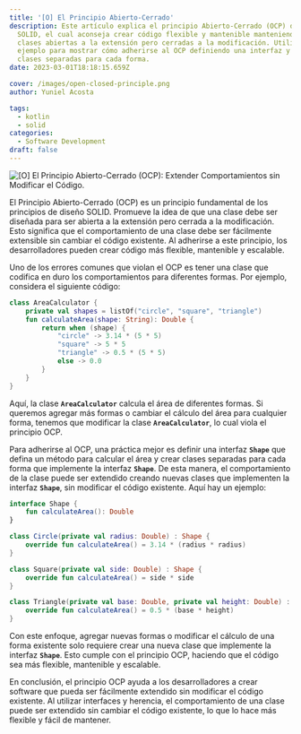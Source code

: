 ```yaml
---
title: '[O] El Principio Abierto-Cerrado'
description: Este artículo explica el principio Abierto-Cerrado (OCP) del diseño
  SOLID, el cual aconseja crear código flexible y mantenible manteniendo las
  clases abiertas a la extensión pero cerradas a la modificación. Utiliza un
  ejemplo para mostrar cómo adherirse al OCP definiendo una interfaz y creando
  clases separadas para cada forma.
date: 2023-03-01T18:18:15.659Z

cover: /images/open-closed-principle.png
author: Yuniel Acosta

tags:
  - kotlin
  - solid
categories:
  - Software Development
draft: false
---
```


![[O] El Principio Abierto-Cerrado (OCP): Extender Comportamientos sin Modificar el Código.](/images/open-closed-principle.png '[O] El Principio Abierto-Cerrado (OCP): Extender Comportamientos sin Modificar el Código.')

El Principio Abierto-Cerrado (OCP) es un principio fundamental de los principios de diseño SOLID. Promueve la idea de que una clase debe ser diseñada para ser abierta a la extensión pero cerrada a la modificación. Esto significa que el comportamiento de una clase debe ser fácilmente extensible sin cambiar el código existente. Al adherirse a este principio, los desarrolladores pueden crear código más flexible, mantenible y escalable.

Uno de los errores comunes que violan el OCP es tener una clase que codifica en duro los comportamientos para diferentes formas. Por ejemplo, considera el siguiente código:

```kotlin
class AreaCalculator {
    private val shapes = listOf("circle", "square", "triangle")
    fun calculateArea(shape: String): Double {
        return when (shape) {
            "circle" -> 3.14 * (5 * 5)
            "square" -> 5 * 5
            "triangle" -> 0.5 * (5 * 5)
            else -> 0.0
        }
    }
}
```

Aquí, la clase **`AreaCalculator`** calcula el área de diferentes formas. Si queremos agregar más formas o cambiar el cálculo del área para cualquier forma, tenemos que modificar la clase **`AreaCalculator`**, lo cual viola el principio OCP.

Para adherirse al OCP, una práctica mejor es definir una interfaz **`Shape`** que defina un método para calcular el área y crear clases separadas para cada forma que implemente la interfaz **`Shape`**. De esta manera, el comportamiento de la clase puede ser extendido creando nuevas clases que implementen la interfaz **`Shape`**, sin modificar el código existente. Aquí hay un ejemplo:

```kotlin
interface Shape {
    fun calculateArea(): Double
}

class Circle(private val radius: Double) : Shape {
    override fun calculateArea() = 3.14 * (radius * radius)
}

class Square(private val side: Double) : Shape {
    override fun calculateArea() = side * side
}

class Triangle(private val base: Double, private val height: Double) : Shape {
    override fun calculateArea() = 0.5 * (base * height)
}
```

Con este enfoque, agregar nuevas formas o modificar el cálculo de una forma existente solo requiere crear una nueva clase que implemente la interfaz **`Shape`**. Esto cumple con el principio OCP, haciendo que el código sea más flexible, mantenible y escalable.

En conclusión, el principio OCP ayuda a los desarrolladores a crear software que pueda ser fácilmente extendido sin modificar el código existente. Al utilizar interfaces y herencia, el comportamiento de una clase puede ser extendido sin cambiar el código existente, lo que lo hace más flexible y fácil de mantener.
